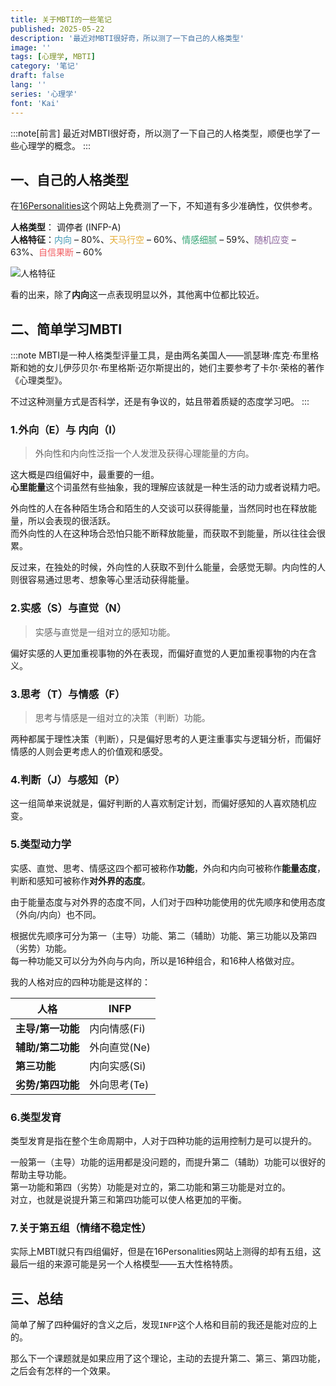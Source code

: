 ```yaml
---
title: 关于MBTI的一些笔记
published: 2025-05-22
description: '最近对MBTI很好奇，所以测了一下自己的人格类型'
image: ''
tags: [心理学, MBTI]
category: '笔记'
draft: false 
lang: ''
series: '心理学'
font: 'Kai'
---
```


:::note[前言]
最近对MBTI很好奇，所以测了一下自己的人格类型，顺便也学了一些心理学的概念。
:::

## 一、自己的人格类型

在[16Personalities](https://www.16personalities.com/)这个网站上免费测了一下，不知道有多少准确性，仅供参考。

**人格类型**： 调停者 (INFP-A)<br/>
**人格特征**：<span style="color: #4298b4;">内向</span> – 80%、<span style="color: #e4ae3a;">天马行空</span> – 60%、<span style="color: #33a474;">情感细腻</span> – 59%、<span style="color: #88619a;">随机应变</span> – 63%、<span style="color: #f25e62;">自信果断</span> – 60%

![人格特征](https://pan.ikamusume7.org:16666/p/IkasNotepad/MBTI.webp?sign=wID6eJh_OkeFqIexRRRbJ1B_ExulH1BDjLXE6QaMSpw=:0 "人格特征截图")

看的出来，除了**内向**这一点表现明显以外，其他离中位都比较近。

## 二、简单学习MBTI

:::note
MBTI是一种人格类型评量工具，是由两名美国人——凯瑟琳·库克·布里格斯和她的女儿伊莎贝尔·布里格斯·迈尔斯提出的，她们主要参考了卡尔·荣格的著作《心理类型》。

不过这种测量方式是否科学，还是有争议的，姑且带着质疑的态度学习吧。
:::

### 1.外向（E）与  内向（I）

>  外向性和内向性泛指一个人发泄及获得心理能量的方向。

这大概是四组偏好中，最重要的一组。<br>
**心里能量**这个词虽然有些抽象，我的理解应该就是一种生活的动力或者说精力吧。

外向性的人在各种陌生场合和陌生的人交谈可以获得能量，当然同时也在释放能量，所以会表现的很活跃。<br>
而外向性的人在这种场合恐怕只能不断释放能量，而获取不到能量，所以往往会很累。

反过来，在独处的时候，外向性的人获取不到什么能量，会感觉无聊。内向性的人则很容易通过思考、想象等心里活动获得能量。

### 2.实感（S）与直觉（N）
> 实感与直觉是一组对立的感知功能。

偏好实感的人更加重视事物的外在表现，而偏好直觉的人更加重视事物的内在含义。

### 3.思考（T）与情感（F）
> 思考与情感是一组对立的决策（判断）功能。

两种都属于理性决策（判断），只是偏好思考的人更注重事实与逻辑分析，而偏好情感的人则会更考虑人的价值观和感受。

### 4.判断（J）与感知（P）

这一组简单来说就是，偏好判断的人喜欢制定计划，而偏好感知的人喜欢随机应变。

### 5.类型动力学

实感、直觉、思考、情感这四个都可被称作**功能**，外向和内向可被称作**能量态度**，判断和感知可被称作**对外界的态度**。

由于能量态度与对外界的态度不同，人们对于四种功能使用的优先顺序和使用态度（外向/内向）也不同。

根据优先顺序可分为第一（主导）功能、第二（辅助）功能、第三功能以及第四（劣势）功能。<br>
每一种功能又可以分为外向与内向，所以是16种组合，和16种人格做对应。

我的人格对应的四种功能是这样的：

| 人格              | INFP         |
| ----------------- | ------------ |
| **主导/第一功能** | 内向情感(Fi) |
| **辅助/第二功能** | 外向直觉(Ne) |
| **第三功能**      | 内向实感(Si) |
| **劣势/第四功能** | 外向思考(Te) |

### 6.类型发育

类型发育是指在整个生命周期中，人对于四种功能的运用控制力是可以提升的。

一般第一（主导）功能的运用都是没问题的，而提升第二（辅助）功能可以很好的帮助主导功能。<br>
第一功能和第四（劣势）功能是对立的，第二功能和第三功能是对立的。<br>
对立，也就是说提升第三和第四功能可以使人格更加的平衡。

### 7.关于第五组（情绪不稳定性）

实际上MBTI就只有四组偏好，但是在16Personalities网站上测得的却有五组，这最后一组的来源可能是另一个人格模型——五大性格特质。

## 三、总结 

简单了解了四种偏好的含义之后，发现`INFP`这个人格和目前的我还是能对应的上的。

那么下一个课题就是如果应用了这个理论，主动的去提升第二、第三、第四功能，之后会有怎样的一个效果。